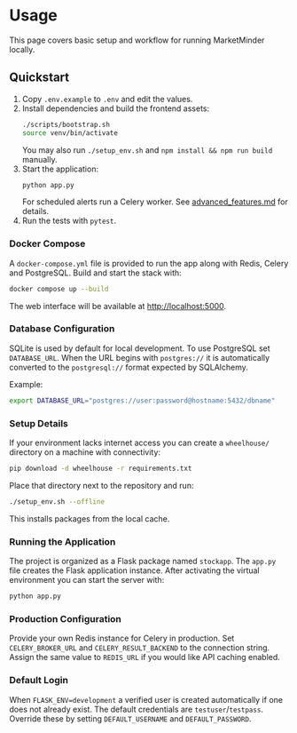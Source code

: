 # Usage

This page covers basic setup and workflow for running MarketMinder locally.

## Quickstart

1. Copy `.env.example` to `.env` and edit the values.
2. Install dependencies and build the frontend assets:
   ```bash
   ./scripts/bootstrap.sh
   source venv/bin/activate
   ```
   You may also run `./setup_env.sh` and `npm install && npm run build` manually.
3. Start the application:
   ```bash
   python app.py
   ```
   For scheduled alerts run a Celery worker. See [advanced_features.md](advanced_features.md) for details.
4. Run the tests with `pytest`.

### Docker Compose

A `docker-compose.yml` file is provided to run the app along with Redis, Celery and PostgreSQL.
Build and start the stack with:

```bash
docker compose up --build
```

The web interface will be available at <http://localhost:5000>.

### Database Configuration

SQLite is used by default for local development. To use PostgreSQL set `DATABASE_URL`.
When the URL begins with `postgres://` it is automatically converted to the `postgresql://`
format expected by SQLAlchemy.

Example:

```bash
export DATABASE_URL="postgres://user:password@hostname:5432/dbname"
```

### Setup Details

If your environment lacks internet access you can create a `wheelhouse/` directory on a machine
with connectivity:

```bash
pip download -d wheelhouse -r requirements.txt
```

Place that directory next to the repository and run:

```bash
./setup_env.sh --offline
```

This installs packages from the local cache.

### Running the Application

The project is organized as a Flask package named `stockapp`. The `app.py` file creates the Flask
application instance. After activating the virtual environment you can start the server with:

```bash
python app.py
```

### Production Configuration

Provide your own Redis instance for Celery in production. Set `CELERY_BROKER_URL` and
`CELERY_RESULT_BACKEND` to the connection string. Assign the same value to `REDIS_URL` if you
would like API caching enabled.

### Default Login

When `FLASK_ENV=development` a verified user is created automatically if one does not already
exist. The default credentials are `testuser`/`testpass`. Override these by setting
`DEFAULT_USERNAME` and `DEFAULT_PASSWORD`.
